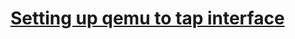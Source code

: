 # **[Setting up qemu to tap interface](https://gist.github.com/extremecoders-re/e8fd8a67a515fee0c873dcafc81d811c)**

